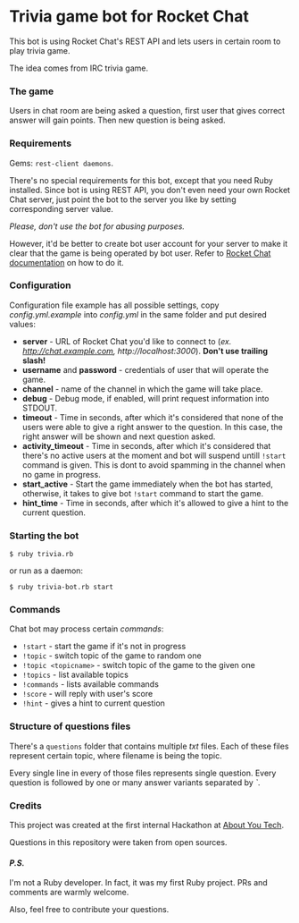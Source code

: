 # Trivia game bot for Rocket Chat

This bot is using Rocket Chat's REST API and lets users in certain room to play trivia game.

The idea comes from IRC trivia game.

### The game

Users in chat room are being asked a question, first user that gives correct answer will gain points. Then new question is being asked.

### Requirements

Gems: `rest-client daemons`.

There's no special requirements for this bot, except that you need Ruby installed. Since bot is using REST API, you don't even need your own Rocket Chat server, just point the bot to the server you like by setting corresponding server value.

_Please, don't use the bot for abusing purposes._

However, it'd be better to create bot user account for your server to make it clear that the game is being operated by bot user. Refer to [Rocket Chat documentation](https://rocket.chat/docs/bots/) on how to do it.

### Configuration

Configuration file example has all possible settings, copy _config.yml.example_ into _config.yml_ in the same folder and put desired values:

* **server** - URL of Rocket Chat you'd like to connect to (_ex. http://chat.example.com, http://localhost:3000_). **Don't use trailing slash!**
* **username** and **password** - credentials of user that will operate the game.
* **channel** - name of the channel in which the game will take place.
* **debug** - Debug mode, if enabled, will print request information into STDOUT.
* **timeout** - Time in seconds, after which it's considered that none of the users were able to give a right answer to the question. In this case, the right answer will be shown and next question asked.
* **activity_timeout** - Time in seconds, after which it's considered that there's no active users at the moment and bot will suspend untill `!start` command is given. This is dont to avoid spamming in the channel when no game in progress.
* **start_active** - Start the game immediately when the bot has started, otherwise, it takes to give bot `!start` command to start the game.
* **hint_time** - Time in seconds, after which it's allowed to give a hint to the current question.

### Starting the bot

    $ ruby trivia.rb
or run as a daemon:
    
    $ ruby trivia-bot.rb start

### Commands

Chat bot may process certain _commands_:

* `!start` - start the game if it's not in progress
* `!topic` - switch topic of the game to random one
* `!topic <topicname>` - switch topic of the game to the given one
* `!topics` - list available topics
* `!commands` - lists available commands
* `!score` - will reply with user's score
* `!hint` - gives a hint to current question

### Structure of questions files

There's a `questions` folder that contains multiple _txt_ files.
Each of these files represent certain topic, where filename is being the topic.

Every single line in every of those files represents single question.
Every question is followed by one or many answer variants separated by _`_.

### Credits

This project was created at the first internal Hackathon at [About You Tech](https://medium.com/about-developer-blog).

Questions in this repository were taken from open sources.

#### _P.S._

I'm not a Ruby developer. In fact, it was my first Ruby project. PRs and comments are warmly welcome.

Also, feel free to contribute your questions.
